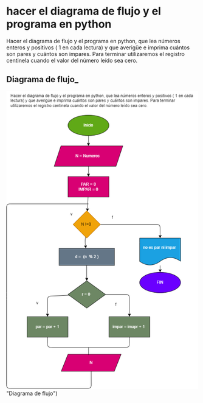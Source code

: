 # hacer el diagrama de flujo y el programa en python  

Hacer el diagrama de flujo y el programa en python, que lea números enteros y positivos ( 1 en cada lectura) y que averigüe e imprima cuántos son pares y cuántos son impares. Para terminar utilizaremos el registro centinela cuando el valor del número leído sea cero.

## Diagrama de flujo_

![Diagrama de flujo](diagrama.png) "Diagrama de flujo")